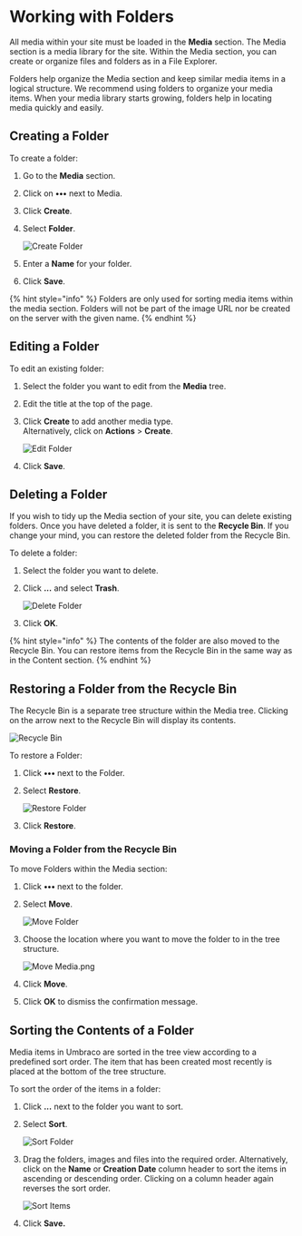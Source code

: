 # Working with Folders

All media within your site must be loaded in the **Media** section. The Media section is a media library for the site. Within the Media section, you can create or organize files and folders as in a File Explorer.

Folders help organize the Media section and keep similar media items in a logical structure. We recommend using folders to organize your media items. When your media library starts growing, folders help in locating media quickly and easily.

## Creating a Folder

To create a folder:

1. Go to the **Media** section.
2. Click on **•••** next to Media.
3. Click **Create**.
4.  Select **Folder**.

    ![Create Folder](images/create-folder-v14.png)
5. Enter a **Name** for your folder.
6. Click **Save**.

{% hint style="info" %}
Folders are only used for sorting media items within the media section. Folders will not be part of the image URL nor be created on the server with the given name.
{% endhint %}

## Editing a Folder

To edit an existing folder:

1. Select the folder you want to edit from the **Media** tree.
2. Edit the title at the top of the page.
3.  Click **Create** to add another media type.\
    Alternatively, click on **Actions** > **Create**.

    ![Edit Folder](images/Edit-folder-v14.png)
4. Click **Save**.

## Deleting a Folder

If you wish to tidy up the Media section of your site, you can delete existing folders. Once you have deleted a folder, it is sent to the **Recycle Bin**. If you change your mind, you can restore the deleted folder from the Recycle Bin.

To delete a folder:

1. Select the folder you want to delete.
2.  Click **...** and select **Trash**.

    ![Delete Folder](images/Delete-folder-v14.png)
3. Click **OK**.

{% hint style="info" %}
The contents of the folder are also moved to the Recycle Bin. You can restore items from the Recycle Bin in the same way as in the Content section.
{% endhint %}

## Restoring a Folder from the Recycle Bin

The Recycle Bin is a separate tree structure within the Media tree. Clicking on the arrow next to the Recycle Bin will display its contents.

![Recycle Bin](images/mediaRecycle-v14.png)

To restore a Folder:

1. Click **•••** next to the Folder.
2.  Select **Restore**.

    ![Restore Folder](images/Restore-Folder-v14.png)
3. Click **Restore**.

### Moving a Folder from the Recycle Bin

To move Folders within the Media section:

1. Click **•••** next to the folder.
2.  Select **Move**.

    ![Move Folder](../../../../../16/umbraco-cms/tutorials/editors-manual/media-management/images/Move-Folder-v9.png)
3.  Choose the location where you want to move the folder to in the tree structure.

    ![Move Media.png](../../../../../16/umbraco-cms/tutorials/editors-manual/media-management/images/Move-media-location-v9.png)
4. Click **Move**.
5. Click **OK** to dismiss the confirmation message.

## Sorting the Contents of a Folder

Media items in Umbraco are sorted in the tree view according to a predefined sort order. The item that has been created most recently is placed at the bottom of the tree structure.

To sort the order of the items in a folder:

1. Click **...** next to the folder you want to sort.
2.  Select **Sort**.

    ![Sort Folder](../../../../../16/umbraco-cms/tutorials/editors-manual/media-management/images/Sort-Folder-v9.png)
3.  Drag the folders, images and files into the required order. Alternatively, click on the **Name** or **Creation Date** column header to sort the items in ascending or descending order. Clicking on a column header again reverses the sort order.

    ![Sort Items](../../../../../16/umbraco-cms/tutorials/editors-manual/media-management/images/sort-items-v9.png)
4. Click **Save.**
